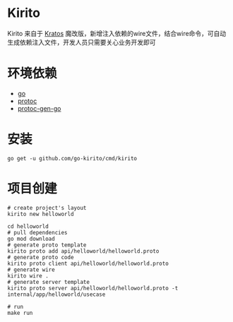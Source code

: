 # Kirito

Kirito 来自于 [Kratos](https://github.com/go-kratos/kratos/) 魔改版，新增注入依赖的wire文件，结合wire命令，可自动生成依赖注入文件，开发人员只需要关心业务开发即可



# 环境依赖

- [go](https://golang.org/dl/)
- [protoc](https://github.com/protocolbuffers/protobuf)
- [protoc-gen-go](https://github.com/protocolbuffers/protobuf-go)



# 安装

```shell
go get -u github.com/go-kirito/cmd/kirito
```



# 项目创建

```shel
# create project's layout
kirito new helloworld

cd helloworld
# pull dependencies
go mod download
# generate proto template
kirito proto add api/helloworld/helloworld.proto
# generate proto code
kirito proto client api/helloworld/helloworld.proto
# generate wire
kirito wire .
# generate server template
kirito proto server api/helloworld/helloworld.proto -t internal/app/helloworld/usecase

# run
make run
```

